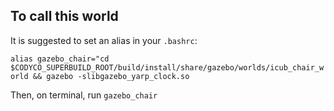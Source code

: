 ## To call this world

It is suggested to set an alias in your `.bashrc`:

`alias gazebo_chair="cd $CODYCO_SUPERBUILD_ROOT/build/install/share/gazebo/worlds/icub_chair_world && gazebo -slibgazebo_yarp_clock.so`

Then, on terminal, run `gazebo_chair`
